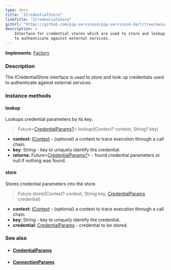 ```yaml
---
type: docs
title: "ICredentialStore"
linkTitle: "ICredentialStore"
gitUrl: "https://github.com/pip-services4/pip-services4-dart/tree/main/pip-services4-config-dart"
description: >
    Interface for credential stores which are used to store and lookup credentials
    to authenticate against external services.
---
```


**Implements**: [Factory](../../../components/build/factory)

### Description

The ICredentialStore interface is used to store and look up credentials used to authenticate against external services.

### Instance methods

#### lookup
Lookups credential parameters by its key.

> Future<[CredentialParams?](../credential_params)> lookup(IContext? context, String? key)

- **context**: [IContext](../../../components/context/icontext) - (optional) a context to trace execution through a call chain.
- **key**: String - key to uniquely identify the credential.
- **returns**: Future<[CredentialParams?](../credential_params)> - found credential parameters or null if nothing was found.


#### store
Stores credential parameters into the store.

> Future store(IContext? context, String key, [CredentialParams](../credential_params) credential)

- **context**: [IContext](../../../components/context/icontext) - (optional) a context to trace execution through a call chain.
- **key**: String - key to uniquely identify the credential.
- **credential**: [CredentialParams](../credential_params) - credential to be stored.



### See also
- #### [CredentialParams](../credential_params)
- #### [ConnectionParams](../../connect/connection_params)
